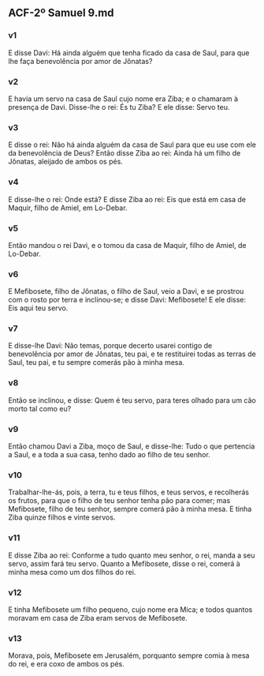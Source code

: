 ## ACF-2º Samuel 9.md
### v1
 E disse Davi: Há ainda alguém que tenha ficado da casa de Saul, para que lhe faça benevolência por amor de Jônatas?
### v2
 E havia um servo na casa de Saul cujo nome era Ziba; e o chamaram à presença de Davi. Disse-lhe o rei: És tu Ziba? E ele disse: Servo teu.
### v3
 E disse o rei: Não há ainda alguém da casa de Saul para que eu use com ele da benevolência de Deus? Então disse Ziba ao rei: Ainda há um filho de Jônatas, aleijado de ambos os pés.
### v4
 E disse-lhe o rei: Onde está? E disse Ziba ao rei: Eis que está em casa de Maquir, filho de Amiel, em Lo-Debar.
### v5
 Então mandou o rei Davi, e o tomou da casa de Maquir, filho de Amiel, de Lo-Debar.
### v6
 E Mefibosete, filho de Jônatas, o filho de Saul, veio a Davi, e se prostrou com o rosto por terra e inclinou-se; e disse Davi: Mefibosete! E ele disse: Eis aqui teu servo.
### v7
 E disse-lhe Davi: Não temas, porque decerto usarei contigo de benevolência por amor de Jônatas, teu pai, e te restituirei todas as terras de Saul, teu pai, e tu sempre comerás pão à minha mesa.
### v8
 Então se inclinou, e disse: Quem é teu servo, para teres olhado para um cão morto tal como eu?
### v9
 Então chamou Davi a Ziba, moço de Saul, e disse-lhe: Tudo o que pertencia a Saul, e a toda a sua casa, tenho dado ao filho de teu senhor.
### v10
 Trabalhar-lhe-ás, pois, a terra, tu e teus filhos, e teus servos, e recolherás os frutos, para que o filho de teu senhor tenha pão para comer; mas Mefibosete, filho de teu senhor, sempre comerá pão à minha mesa. E tinha Ziba quinze filhos e vinte servos.
### v11
 E disse Ziba ao rei: Conforme a tudo quanto meu senhor, o rei, manda a seu servo, assim fará teu servo. Quanto a Mefibosete, disse o rei, comerá à minha mesa como um dos filhos do rei.
### v12
 E tinha Mefibosete um filho pequeno, cujo nome era Mica; e todos quantos moravam em casa de Ziba eram servos de Mefibosete.
### v13
 Morava, pois, Mefibosete em Jerusalém, porquanto sempre comia à mesa do rei, e era coxo de ambos os pés.
